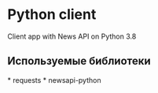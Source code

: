 <h1>Python client</h1>

Client app with News API on Python 3.8

<h2>Используемые библиотеки</h2>
* requests
* newsapi-python
